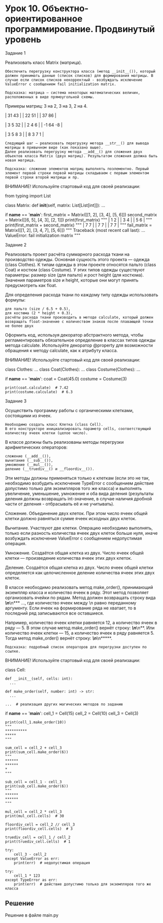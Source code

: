 # Урок 10. Объектно-ориентированное программирование. Продвинутый уровень

Задание 1

Реализовать класс Matrix (матрица).

    Обеспечить перегрузку конструктора класса (метод __init__()), который должен принимать данные (список списков) для формирования матрицы. В случае если список списков некорректный - возбуждать исключение ValueError с сообщением fail initialization matrix.

    Подсказка: матрица — система некоторых математических величин, расположенных в виде прямоугольной схемы.

Примеры матриц: 3 на 2, 3 на 3, 2 на 4.

| 31 43 |
| 22 51 |
| 37 86 |

| 3 5 32 |
| 2 4 6 |
| -1 64 -8 |
 
| 3 5 8 3 |
| 8 3 7 1 |

    Следующий шаг — реализовать перегрузку метода __str__() для вывода матрицы в привычном виде (как показано выше).
    Далее реализовать перегрузку метода __add__() для сложения двух объектов класса Matrix (двух матриц). Результатом сложения должна быть новая матрица.

    Подсказка: сложение элементов матриц выполнять поэлементно. Первый элемент первой строки первой матрицы складываем с первым элементом первой строки второй матрицы и пр.

ВНИМАНИЕ! Используйте стартовый код для своей реализации:

from typing import List


class Matrix:
    def __init__(self, matrix: List[List[int]]):
        ...


if __name__ == '__main__':
    first_matrix = Matrix([[1, 2], [3, 4], [5, 6]])
    second_matrix = Matrix([[6, 5], [4, 3], [2, 1]])
    print(first_matrix)
    """
    | 1 2 |
    | 3 4 |
    | 5 6 |
    """
    print(first_matrix + second_matrix)
    """
    | 7 7 |
    | 7 7 |
    | 7 7 |
    """
    fail_matrix = Matrix([[1, 2], [3, 4, 7], [5, 6]])
    """
    Traceback (most recent call last):
      ...
    ValueError: fail initialization matrix
    """

Задание 2

Реализовать проект расчёта суммарного расхода ткани на производство одежды. Основная сущность этого проекта — одежда (class Clothes). К типам одежды в этом проекте относятся пальто (class Coat) и костюм (class Costume). У этих типов одежды существуют параметры: размер size (для пальто) и рост height (для костюма). Значения параметров size и height, которые они могут принять предусмотреть как float.

Для определения расхода ткани по каждому типу одежды использовать формулы:

    для пальто (size / 6.5 + 0.5),
    для костюма (2 * height + 0.3),
    расчёты расхода ткани производить в методе calculate, который должен возвращать float-значение с количеством знаков после плавающей точки не более двух

Оформить код, используя декоратор абстрактного метода, чтобы регламентировать обязательное определение в классах типов одежды метода calculate. Используйте декоратор @property для возможности обращения к методу calculate, как к атрибуту класса.

ВНИМАНИЕ! Используйте стартовый код для своей реализации:


class Clothes: ...
class Coat(Clothes): ...
class Costume(Clothes): ...
    

if __name__ == '__main__':
    coat = Coat(45.0)
    costume = Costume(3)

    print(coat.calculate)  # 7.42
    print(costume.calculate)  # 6.3

Задание 3

Осуществить программу работы с органическими клетками, состоящими из ячеек.

    Необходимо создать класс Клетка (class Cell).
    В его конструкторе инициализировать параметр cells, соответствующий количеству ячеек клетки (целое число).

В классе должны быть реализованы методы перегрузки арифметических операторов:

    сложение (__add__()),
    вычитание (__sub__()),
    умножение (__mul__()),
    деление (__truediv__() и __floordiv__()).

Эти методы должны применяться только к клеткам (если это не так, необходимо возбудить исключение TypeError с сообщением действие допустимо только для экземпляров того же класса) и выполнять увеличение, уменьшение, умножение и оба вида деления (результаты деления должны возвращать int-значение, в случае наличия дробной части от деления - отбрасывать её и не учитывать).

Сложение. Объединение двух клеток. При этом число ячеек общей клетки должно равняться сумме ячеек исходных двух клеток.

Вычитание. Участвуют две клетки. Операцию необходимо выполнять, только если разность количества ячеек двух клеток больше нуля, иначе возбуждать исключение ValueError с сообщением недопустимая операция.

Умножение. Создаётся общая клетка из двух. Число ячеек общей клетки — произведение количества ячеек этих двух клеток.

Деление. Создаётся общая клетка из двух. Число ячеек общей клетки определяется как целочисленное деление количества ячеек этих двух клеток.

В классе необходимо реализовать метод make_order(), принимающий экземпляр класса и количество ячеек в ряду. Этот метод позволяет организовать ячейки по рядам. Метод должен возвращать строку вида *****\n*****\n*** ..., где количество ячеек между \n равно переданному аргументу. Если ячеек на формирование ряда не хватает, то в последний ряд записываются все оставшиеся.

Например, количество ячеек клетки равняется 12, а количество ячеек в ряду — 5. В этом случае метод make_order() вернёт строку: *****\n*****\n**. Или количество ячеек клетки — 15, а количество ячеек в ряду равняется 5. Тогда метод make_order() вернёт строку: *****\n*****\n*****.

    Подсказка: подробный список операторов для перегрузки доступен по ссылке.

ВНИМАНИЕ! Используйте стартовый код для своей реализации:

class Cell:

    def __init__(self, cells: int):
      ...
      
    def make_order(self, number: int) -> str:
      ...
      
    ...  # реализация других магических методов по заданию
   
if __name__ == '__main__':
    cell_1 = Cell(15)
    cell_2 = Cell(10)
    cell_3 = Cell(3)

    print(cell_1.make_order(10))
    """
    **********
    *****
    """

    sum_cell = cell_2 + cell_3
    print(sum_cell.make_order(6))
    """
    ******
    ******
    *
    """

    sub_cell = cell_1 - cell_3
    print(sub_cell.make_order(6))
    """
    ******
    ******
    """

    mul_cell = cell_2 * cell_3
    print(mul_cell.cells)  # 30

    floordiv_cell = cell_2 // cell_3
    print(floordiv_cell.cells)  # 3

    truediv_cell = cell_1 / cell_2
    print(truediv_cell.cells)  # 1

    try:
        cell_3 - cell_2
    except ValueError as err:
        print(err)  # недопустимая операция

    try:
        cell_1 * 123
    except TypeError as err:
        print(err)  # действие допустимо только для экземпляров того же класса
    
 

 
 

## Решение

Решение в файле main.py
